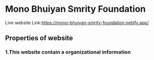 # Mono Bhuiyan Smrity Foundation

Live website Link:https://mono-bhuiyan-smrity-foundation.netlify.app/

## Properties of website

### 1.This website contain a organizational information

